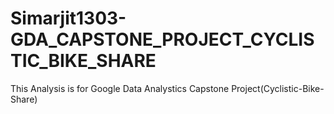 # Simarjit1303-GDA_CAPSTONE_PROJECT_CYCLISTIC_BIKE_SHARE
This Analysis is for Google Data Analystics Capstone Project(Cyclistic-Bike-Share)
